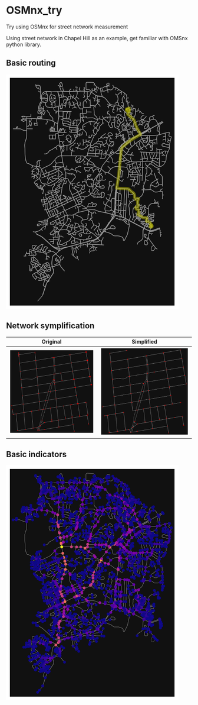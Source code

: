 # OSMnx_try
Try using OSMnx for street network measurement

Using street network in Chapel Hill as an example, get familiar with OMSnx python library.

## Basic routing
![](figure/routing.png)

## Network symplification 
|Original |Simplified|
|-|-|
|![original](figure/pre_simplify.png)|![simplified](figure/post_simplilfy.png)|

## Basic indicators
![](figure/betweenness_centrality.png)